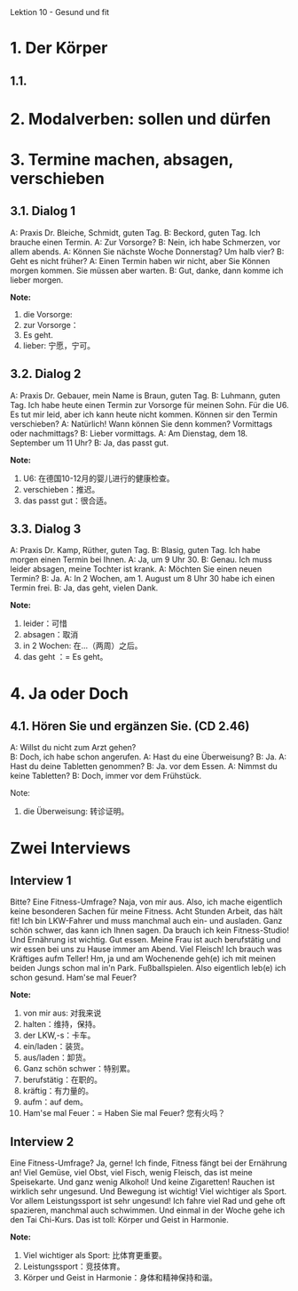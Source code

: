 <section id="title">Lektion 10 - Gesund und fit </section>

# 1. Der Körper

## 1.1. 

##

# 2. Modalverben: sollen und dürfen

# 3. Termine machen, absagen, verschieben

## 3.1. Dialog 1

A: Praxis Dr. Bleiche, Schmidt, guten Tag.
B: Beckord, guten Tag. Ich brauche einen Termin.
A: Zur Vorsorge?
B: Nein, ich habe Schmerzen, vor allem abends.
A: Können Sie nächste Woche Donnerstag? Um halb vier?
B: Geht es nicht früher?
A: Einen Termin haben wir nicht, aber Sie Können morgen kommen. Sie müssen aber warten.
B: Gut, danke, dann komme ich lieber morgen.


**Note:**
1. die Vorsorge: 
2. zur Vorsorge：
3. Es geht.
4. lieber: 宁愿，宁可。

## 3.2. Dialog 2

A: Praxis Dr. Gebauer, mein Name is Braun, guten Tag.
B: Luhmann, guten Tag. Ich habe heute einen Termin zur Vorsorge für meinen Sohn. Für die U6. Es tut mir leid, aber ich kann heute nicht kommen. Können sir den Termin verschieben?
A: Natürlich! Wann können Sie denn kommen? Vormittags oder nachmittags?
B: Lieber vormittags.
A: Am Dienstag, dem 18. September um 11 Uhr?
B: Ja, das passt gut.

**Note:**
1. U6: 在德国10-12月的婴儿进行的健康检查。 
2. verschieben：推迟。
3. das passt gut：很合适。

## 3.3. Dialog 3

A: Praxis Dr. Kamp, Rüther, guten Tag.
B: Blasig, guten Tag. Ich habe morgen einen Termin bei Ihnen.
A: Ja, um 9 Uhr 30.
B: Genau. Ich muss leider absagen, meine Tochter ist krank.
A: Möchten Sie einen neuen Termin?
B: Ja.
A: In 2 Wochen, am 1. August um 8 Uhr 30 habe ich einen Termin frei.
B: Ja, das geht, vielen Dank.

**Note:**
1. leider：可惜
2. absagen：取消
3. in 2 Wochen: 在...（两周）之后。
4. das geht ：= Es geht。

# 4. Ja oder Doch

## 4.1. Hören Sie und ergänzen Sie. (CD 2.46)

A: Willst du nicht zum Arzt gehen?  
B: Doch, ich habe schon angerufen.
A: Hast du eine Überweisung?
B: Ja.
A: Hast du deine Tabletten genommen?
B: Ja. vor dem Essen.
A: Nimmst du keine Tabletten?
B: Doch, immer vor dem Frühstück.

Note:

1. die Überweisung: 转诊证明。

# Zwei Interviews

## Interview 1

Bitte? Eine Fitness-Umfrage? Naja, von mir aus. Also, ich mache eigentlich keine besonderen Sachen für meine Fitness. Acht Stunden Arbeit, das hält fit! Ich bin LKW-Fahrer und muss manchmal auch ein- und ausladen. Ganz schön schwer, das kann ich Ihnen sagen. Da brauch ich kein Fitness-Studio! Und Ernährung ist wichtig. Gut essen. Meine Frau ist auch berufstätig und wir essen bei uns zu Hause immer am Abend. Viel Fleisch! Ich brauch was Kräftiges aufm Teller! Hm, ja und am Wochenende geh(e) ich mit meinen beiden Jungs schon mal in'n Park. Fußballspielen. Also eigentlich leb(e) ich schon gesund. Ham'se mal Feuer?

**Note:**

1. von mir aus: 对我来说
2. halten：维持，保持。
3. der LKW,-s：卡车。
4. ein/laden：装货。
5. aus/laden：卸货。
6. Ganz schön schwer：特别累。
7. berufstätig：在职的。
8. kräftig：有力量的。
9. aufm：auf dem。
10. Ham'se mal Feuer：= Haben Sie mal Feuer? 您有火吗？

## Interview 2

Eine Fitness-Umfrage? Ja, gerne! Ich finde, Fitness fängt bei der Ernährung an! Viel Gemüse, viel Obst, viel Fisch, wenig Fleisch, das ist meine Speisekarte. Und ganz wenig Alkohol! Und keine Zigaretten! Rauchen ist wirklich sehr ungesund. Und Bewegung ist wichtig! Viel wichtiger als Sport. Vor allem Leistungssport ist sehr ungesund! Ich fahre viel Rad und gehe oft spazieren, manchmal auch schwimmen. Und einmal in der Woche gehe ich den Tai Chi-Kurs. Das ist toll: Körper und Geist in Harmonie.

**Note:**

1. Viel wichtiger als Sport: 比体育更重要。
2. Leistungssport：竞技体育。
3. Körper und Geist in Harmonie：身体和精神保持和谐。